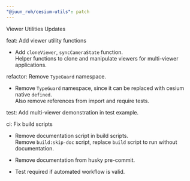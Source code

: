 ```yaml
---
"@juun_roh/cesium-utils": patch
---
```


Viewer Utilities Updates

feat: Add viewer utility functions

* Add `cloneViewer`, `syncCameraState` function.  
   Helper functions to clone and manipulate viewers for multi-viewer applications.

refactor: Remove `TypeGuard` namespace.

* Remove `TypeGuard` namespace, since it can be replaced with cesium native `defined`.  
   Also remove references from import and require tests.

test: Add multi-viewer demonstration in test example.

ci: Fix build scripts

* Remove documentation script in build scripts.  
Remove `build:skip-doc` script, replace `build` script to run without documentation.

* Remove documentation from husky pre-commit.  

* Test required if automated workflow is valid.
